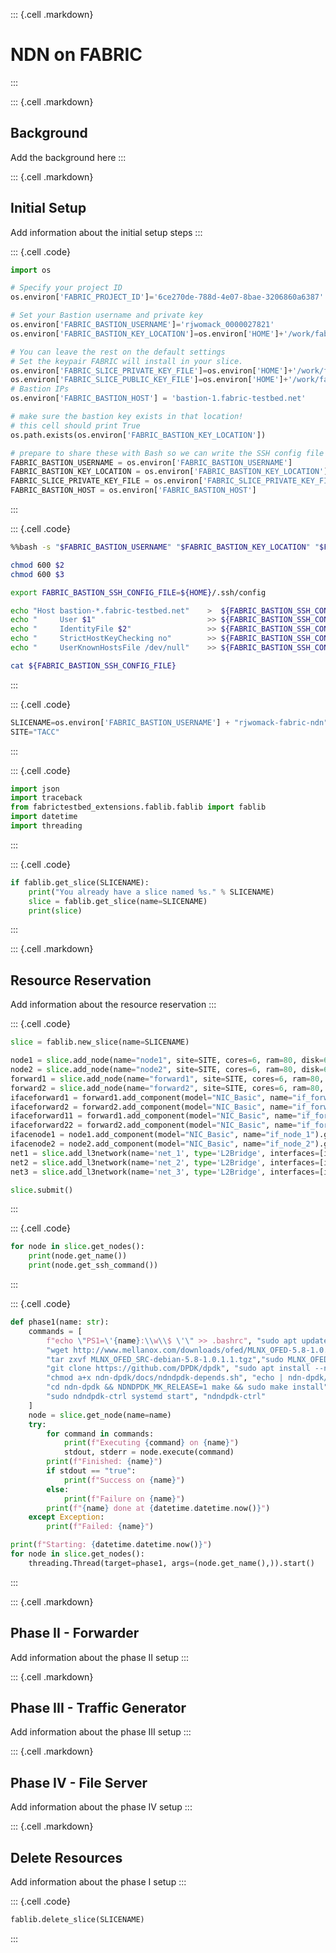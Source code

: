 ::: {.cell .markdown}
# NDN on FABRIC
:::

::: {.cell .markdown}
## Background
Add the background here
:::

::: {.cell .markdown}
## Initial Setup
Add information about the initial setup steps
:::


::: {.cell .code}
```python
import os

# Specify your project ID
os.environ['FABRIC_PROJECT_ID']='6ce270de-788d-4e07-8bae-3206860a6387'

# Set your Bastion username and private key
os.environ['FABRIC_BASTION_USERNAME']='rjwomack_0000027821'
os.environ['FABRIC_BASTION_KEY_LOCATION']=os.environ['HOME']+'/work/fabric_config/bastion_key'

# You can leave the rest on the default settings
# Set the keypair FABRIC will install in your slice. 
os.environ['FABRIC_SLICE_PRIVATE_KEY_FILE']=os.environ['HOME']+'/work/fabric_config/slice_key'
os.environ['FABRIC_SLICE_PUBLIC_KEY_FILE']=os.environ['HOME']+'/work/fabric_config/slice_key.pub'
# Bastion IPs
os.environ['FABRIC_BASTION_HOST'] = 'bastion-1.fabric-testbed.net'

# make sure the bastion key exists in that location!
# this cell should print True
os.path.exists(os.environ['FABRIC_BASTION_KEY_LOCATION'])

# prepare to share these with Bash so we can write the SSH config file
FABRIC_BASTION_USERNAME = os.environ['FABRIC_BASTION_USERNAME']
FABRIC_BASTION_KEY_LOCATION = os.environ['FABRIC_BASTION_KEY_LOCATION']
FABRIC_SLICE_PRIVATE_KEY_FILE = os.environ['FABRIC_SLICE_PRIVATE_KEY_FILE']
FABRIC_BASTION_HOST = os.environ['FABRIC_BASTION_HOST']
```
:::

::: {.cell .code}
```bash
%%bash -s "$FABRIC_BASTION_USERNAME" "$FABRIC_BASTION_KEY_LOCATION" "$FABRIC_SLICE_PRIVATE_KEY_FILE"

chmod 600 $2
chmod 600 $3

export FABRIC_BASTION_SSH_CONFIG_FILE=${HOME}/.ssh/config

echo "Host bastion-*.fabric-testbed.net"    >  ${FABRIC_BASTION_SSH_CONFIG_FILE}
echo "     User $1"                         >> ${FABRIC_BASTION_SSH_CONFIG_FILE}
echo "     IdentityFile $2"                 >> ${FABRIC_BASTION_SSH_CONFIG_FILE}
echo "     StrictHostKeyChecking no"        >> ${FABRIC_BASTION_SSH_CONFIG_FILE}
echo "     UserKnownHostsFile /dev/null"    >> ${FABRIC_BASTION_SSH_CONFIG_FILE}

cat ${FABRIC_BASTION_SSH_CONFIG_FILE}
```
:::

::: {.cell .code}
```python
SLICENAME=os.environ['FABRIC_BASTION_USERNAME'] + "rjwomack-fabric-ndn"
SITE="TACC"
```
:::

::: {.cell .code}
```python
import json
import traceback
from fabrictestbed_extensions.fablib.fablib import fablib
import datetime
import threading
```
:::

::: {.cell .code}
```python
if fablib.get_slice(SLICENAME):
    print("You already have a slice named %s." % SLICENAME)
    slice = fablib.get_slice(name=SLICENAME)
    print(slice)
```
:::

::: {.cell .markdown}
## Resource Reservation
Add information about the resource reservation
:::


::: {.cell .code}
```python
slice = fablib.new_slice(name=SLICENAME)

node1 = slice.add_node(name="node1", site=SITE, cores=6, ram=80, disk=60, image='default_ubuntu_20')
node2 = slice.add_node(name="node2", site=SITE, cores=6, ram=80, disk=60, image='default_ubuntu_20')
forward1 = slice.add_node(name="forward1", site=SITE, cores=6, ram=80, disk=60, image='default_ubuntu_20')
forward2 = slice.add_node(name="forward2", site=SITE, cores=6, ram=80, disk=60, image='default_ubuntu_20')
ifaceforward1 = forward1.add_component(model="NIC_Basic", name="if_forward_1").get_interfaces()[0]
ifaceforward2 = forward2.add_component(model="NIC_Basic", name="if_forward_2").get_interfaces()[0]
ifaceforward11 = forward1.add_component(model="NIC_Basic", name="if_forward_11").get_interfaces()[0]
ifaceforward22 = forward2.add_component(model="NIC_Basic", name="if_forward_22").get_interfaces()[0]
ifacenode1 = node1.add_component(model="NIC_Basic", name="if_node_1").get_interfaces()[0]
ifacenode2 = node2.add_component(model="NIC_Basic", name="if_node_2").get_interfaces()[0]
net1 = slice.add_l3network(name='net_1', type='L2Bridge', interfaces=[ifaceforward1, ifaceforward2])
net2 = slice.add_l3network(name='net_2', type='L2Bridge', interfaces=[ifacenode1, ifaceforward11])
net3 = slice.add_l3network(name='net_3', type='L2Bridge', interfaces=[ifacenode2, ifaceforward22])

slice.submit()
```
:::

::: {.cell .code}
```python
for node in slice.get_nodes():
    print(node.get_name())
    print(node.get_ssh_command())
```
:::

::: {.cell .code}
```python
def phase1(name: str):
    commands = [
        f"echo \"PS1=\'{name}:\\w\\$ \'\" >> .bashrc", "sudo apt update",
        "wget http://www.mellanox.com/downloads/ofed/MLNX_OFED-5.8-1.0.1.1/MLNX_OFED_SRC-debian-5.8-1.0.1.1.tgz",
        "tar zxvf MLNX_OFED_SRC-debian-5.8-1.0.1.1.tgz","sudo MLNX_OFED_SRC-5.8-1.0.1.1/./install.pl", "git clone https://github.com/usnistgov/ndn-dpdk",
        "git clone https://github.com/DPDK/dpdk", "sudo apt install --no-install-recommends -y ca-certificates curl jq lsb-release sudo nodejs",
        "chmod a+x ndn-dpdk/docs/ndndpdk-depends.sh", "echo | ndn-dpdk/docs/./ndndpdk-depends.sh", "sudo npm install -g pnpm", "cd ndn-dpdk/core && pnpm install",
        "cd ndn-dpdk && NDNDPDK_MK_RELEASE=1 make && sudo make install", "sudo python3 dpdk/usertools/dpdk-hugepages.py -p 1G --setup 64G",
        "sudo ndndpdk-ctrl systemd start", "ndndpdk-ctrl"
    ]
    node = slice.get_node(name=name)
    try:
        for command in commands:
            print(f"Executing {command} on {name}")
            stdout, stderr = node.execute(command)
        print(f"Finished: {name}")
        if stdout == "true":
            print(f"Success on {name}")
        else:
            print(f"Failure on {name}")
        print(f"{name} done at {datetime.datetime.now()}")
    except Exception:
        print(f"Failed: {name}")

print(f"Starting: {datetime.datetime.now()}")
for node in slice.get_nodes():
    threading.Thread(target=phase1, args=(node.get_name(),)).start()
```
:::

::: {.cell .markdown}
## Phase II - Forwarder
Add information about the phase II setup
:::

::: {.cell .markdown}
## Phase III - Traffic Generator
Add information about the phase III setup
:::

::: {.cell .markdown}
## Phase IV - File Server
Add information about the phase IV setup
:::


::: {.cell .markdown}
## Delete Resources
Add information about the phase I setup
:::

::: {.cell .code}
```python
fablib.delete_slice(SLICENAME)
```
:::
